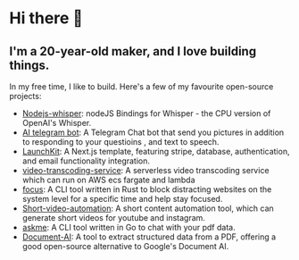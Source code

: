 # Hi there 👋

## I'm a 20-year-old maker, and I love building things.

In my free time, I like to build. Here's a few of my favourite open-source projects:

- [Nodejs-whisper](https://github.com/ChetanXpro/nodejs-whisper): nodeJS Bindings for Whisper - the CPU version of OpenAI's Whisper.
  <br/>
- [AI telegram bot](https://github.com/ChetanXpro/chatgpt-telegram-bot): A Telegram Chat bot that send you pictures in addition to responding to your questioins , and text to speech.
- [LaunchKit](https://github.com/ChetanXpro/LaunchKit): A Next.js template, featuring stripe, database, authentication, and email functionality integration.
- [video-transcoding-service](https://github.com/ChetanXpro/video-transcoding-service): A serverless video transcoding service which can run on AWS ecs fargate and lambda
- [focus](https://github.com/ChetanXpro/focus): A CLI tool written in Rust to block distracting websites on the system level for a specific time and help stay focused.
- [Short-video-automation](https://github.com/ChetanXpro/short-video-automation): A short content automation tool, which can generate short videos for youtube and instagram.
- [askme](https://github.com/ChetanXpro/askme): A CLI tool written in Go to chat with your pdf data.
- [Document-AI](https://github.com/ChetanXpro/Document-AI): A tool to extract structured data from a PDF, offering a good open-source alternative to Google's Document AI.
